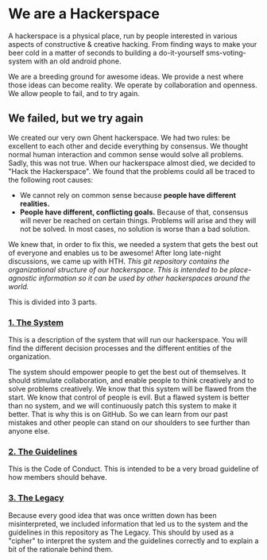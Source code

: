 # We are a Hackerspace

A hackerspace is a physical place, run by people interested in various aspects of constructive & creative hacking. From finding ways to make your beer cold in a matter of seconds to building a do-it-yourself sms-voting-system with an old android phone.

We are a breeding ground for awesome ideas. We provide a nest where those ideas can become reality. We operate by collaboration and openness. We allow people to fail, and to try again.

## We failed, but we try again

We created our very own Ghent hackerspace. We had two rules: be excellent to each other and decide everything by consensus. We thought normal human interaction and common sense would solve all problems. Sadly, this was not true. When our hackerspace almost died, we decided to "Hack the Hackerspace". We found that the problems could all be traced to the following root causes:

* We cannot rely on common sense because **people have different realities.**
* **People have different, conflicting goals.** Because of that, consensus will never be reached on certain things. Problems will arise and they will not be solved. In most cases, no solution is worse than a bad solution.

We knew that, in order to fix this, we needed a system that gets the best out of everyone and enables us to be awesome! After long late-night discussions, we came up with HTH. *This git repository contains the organizational structure of our hackerspace. This is intended to be place-agnostic information so it can be used by other hackerspaces around the world.*

This is divided into 3 parts.

### [1. The System](./system)

This is a description of the system that will run our hackerspace. You will find the different decision processes and the different entities of the organization.

The system should empower people to get the best out of themselves. It should stimulate collaboration, and enable people to think creatively and to solve problems creatively. We know that this system will be flawed from the start. We know that control of people is evil. But a flawed system is better than no system, and we will continuously patch this system to make it better. That is why this is on GitHub. So we can learn from our past mistakes and other people can stand on our shoulders to see further than anyone else.

### [2. The Guidelines](./guidelines)

This is the Code of Conduct. This is intended to be a very broad guideline of how members should behave.

### [3. The Legacy](./legacy)

Because every good idea that was once written down has been misinterpreted, we included information that led us to the system and the guidelines in this repository as The Legacy. This should by used as a "cipher" to interpret the system and the guidelines correctly and to explain a bit of the rationale behind them.
